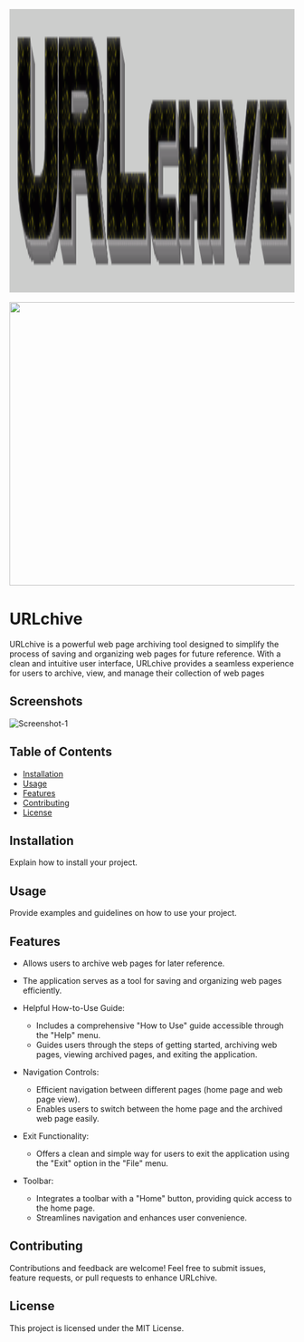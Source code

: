 <p align="center"> 
  <img width="660" height="500" src="https://raw.githubusercontent.com/pudszttiot/URLchive/main/Images/url.png">
</p>

<p align="center"> 
  <img width="660" height="500" src="https://i.ibb.co/g4Kvyxy/URLchive.gif">
</p> 

# URLchive 

URLchive is a powerful web page archiving tool designed to simplify the process of saving and organizing web pages for future reference. With a clean and intuitive user interface, URLchive provides a seamless experience for users to archive, view, and manage their collection of web pages

## Screenshots 

<img src="INSERT.SCREENSHOT.IMAGE.URL.HERE.png" alt="Screenshot-1" border="0"> 

## Table of Contents 

- [Installation](#installation) 
- [Usage](#usage) 
- [Features](#features) 
- [Contributing](#contributing) 
- [License](#license) 

## Installation 

Explain how to install your project. 

## Usage 

Provide examples and guidelines on how to use your project. 

## Features 

- Allows users to archive web pages for later reference.

- The application serves as a tool for saving and organizing web pages efficiently.

- Helpful How-to-Use Guide:
  - Includes a comprehensive "How to Use" guide accessible through the "Help" menu.
  - Guides users through the steps of getting started, archiving web pages, viewing archived pages, and exiting the application.

- Navigation Controls:
  - Efficient navigation between different pages (home page and web page view).
  - Enables users to switch between the home page and the archived web page easily.

- Exit Functionality:
  - Offers a clean and simple way for users to exit the application using the "Exit" option in the "File" menu.

- Toolbar:
  - Integrates a toolbar with a "Home" button, providing quick access to the home page.
  - Streamlines navigation and enhances user convenience.

## Contributing 

Contributions and feedback are welcome! Feel free to submit issues, feature requests, or pull requests to enhance URLchive. 

## License 

This project is licensed under the MIT License. 